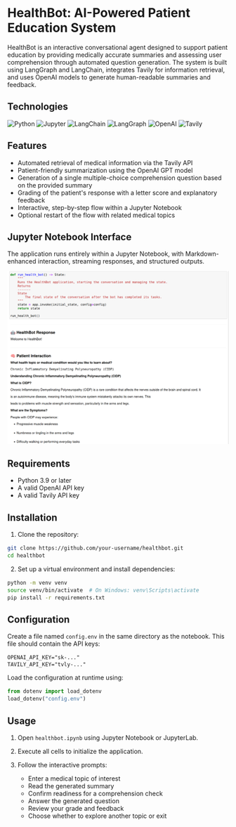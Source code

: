 # HealthBot: AI-Powered Patient Education System

HealthBot is an interactive conversational agent designed to support patient education by providing medically accurate summaries and assessing user comprehension through automated question generation. The system is built using LangGraph and LangChain, integrates Tavily for information retrieval, and uses OpenAI models to generate human-readable summaries and feedback.

## Technologies

![Python](https://img.shields.io/badge/Python-3.9%2B-blue?logo=python) ![Jupyter](https://img.shields.io/badge/Jupyter-Notebook-orange?logo=jupyter) ![LangChain](https://img.shields.io/badge/LangChain-Framework-informational) ![LangGraph](https://img.shields.io/badge/LangGraph-Workflow-lightgrey) ![OpenAI](https://img.shields.io/badge/OpenAI-API-black?logo=openai) ![Tavily](https://img.shields.io/badge/Tavily-Search-blueviolet)


## Features

- Automated retrieval of medical information via the Tavily API
- Patient-friendly summarization using the OpenAI GPT model
- Generation of a single multiple-choice comprehension question based on the provided summary
- Grading of the patient's response with a letter score and explanatory feedback
- Interactive, step-by-step flow within a Jupyter Notebook
- Optional restart of the flow with related medical topics

## Jupyter Notebook Interface

The application runs entirely within a Jupyter Notebook, with Markdown-enhanced interaction, streaming responses, and structured outputs.

![Interface](IMG/interface.png)

## Requirements

- Python 3.9 or later
- A valid OpenAI API key
- A valid Tavily API key

## Installation

1. Clone the repository:

```bash
git clone https://github.com/your-username/healthbot.git
cd healthbot
```

2. Set up a virtual environment and install dependencies:

```bash
python -m venv venv
source venv/bin/activate  # On Windows: venv\Scripts\activate
pip install -r requirements.txt
```

## Configuration

Create a file named `config.env` in the same directory as the notebook. This file should contain the API keys:

```
OPENAI_API_KEY="sk-..."
TAVILY_API_KEY="tvly-..."
```

Load the configuration at runtime using:

```python
from dotenv import load_dotenv
load_dotenv("config.env")
```

## Usage

1. Open `healthbot.ipynb` using Jupyter Notebook or JupyterLab.
2. Execute all cells to initialize the application.
3. Follow the interactive prompts:

   * Enter a medical topic of interest
   * Read the generated summary
   * Confirm readiness for a comprehension check
   * Answer the generated question
   * Review your grade and feedback
   * Choose whether to explore another topic or exit


